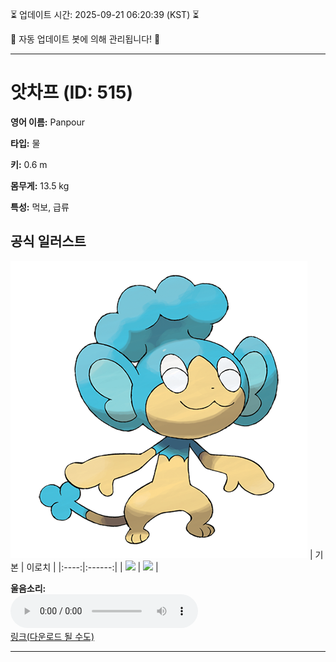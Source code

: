 
⏳ 업데이트 시간: 2025-09-21 06:20:39 (KST) ⏳

🤖 자동 업데이트 봇에 의해 관리됩니다! 🤖

---

# 앗차프 (ID: 515)
**영어 이름:** Panpour

**타입:** 물

**키:** 0.6 m

**몸무게:** 13.5 kg

**특성:** 먹보, 급류

## 공식 일러스트
![](https://raw.githubusercontent.com/PokeAPI/sprites/master/sprites/pokemon/other/official-artwork/515.png)
| 기본 | 이로치 |
|:----:|:------:|
| <img src="http://play.pokemonshowdown.com/sprites/ani/panpour.gif" width="200"> | <img src="http://play.pokemonshowdown.com/sprites/ani-shiny/panpour.gif" width="200"> |

**울음소리:**<br><audio controls src="https://raw.githubusercontent.com/PokeAPI/cries/main/cries/pokemon/latest/515.ogg"></audio><br> [링크(다운로드 될 수도)](https://raw.githubusercontent.com/PokeAPI/cries/main/cries/pokemon/latest/515.ogg)


---
